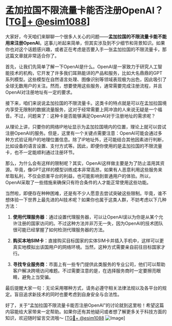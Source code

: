 # 孟加拉国不限流量卡能否注册OpenAI？[[TG💪+ @esim1088](https://t.me/s/esim1088)]

大家好，今天咱们来聊聊一个很多人关心的问题——**孟加拉国的不限流量卡能不能用来注册OpenAI**。这事儿听起来简单，但其实涉及到不少细节和背景知识。如果你也对这个话题感兴趣，或者正在考虑是否要入手一张孟加拉国的不限流量卡，那这篇文章就非常适合你了。

首先，让我们先简单了解一下OpenAI是什么。OpenAI是一家致力于研究人工智能技术的机构，它开发了许多我们耳熟能详的产品和服务，比如大名鼎鼎的GPT系列模型。这些模型在自然语言处理、图像识别等领域表现极为出色，因此吸引了全球无数用户的关注。然而，想要使用这些服务，通常需要完成注册流程，并且OpenAI对注册地址有一定的要求。

接下来，咱们来说说孟加拉国的不限流量卡。这类卡的特点就是可以在孟加拉国境内享受无限制的数据流量服务，这对于经常需要上网冲浪的人来说无疑是一个福音。不过，问题来了：这种卡是否能够满足OpenAI对于注册地址的需求呢？

从理论上讲，只要你的网络IP地址显示为孟加拉国境内的位置，理论上就可以尝试注册OpenAI的服务。但是，这里有一个关键点需要注意：OpenAI可能会通过多种方式验证用户的地理位置信息。除了IP地址外，还可能结合其他因素进行判断，比如设备的语言设置、支付方式等。因此，即便你使用的是孟加拉国的不限流量卡，也不一定能顺利通过注册环节。

那么，为什么会有这样的限制呢？其实，OpenAI这样做主要是为了防止滥用其资源。毕竟，像GPT这样的模型训练成本非常高昂，如果有人恶意利用这些服务来牟取私利，不仅会损害平台的利益，也可能影响到普通用户的体验。所以，OpenAI采取了一些措施来确保只有符合条件的人才能正常使用这些功能。

当然啦，即便存在种种困难，还是有不少人愿意去尝试突破这些限制。毕竟，谁不想体验一下世界上最先进的AI技术呢？如果你也属于这类人群，不妨考虑以下几种方法：

1. **使用代理服务器**：通过设置代理服务器，可以让OpenAI误以为你是从某个允许注册的国家访问的。不过这种方法并非万无一失，因为OpenAI的技术团队很可能已经掌握了如何检测代理服务器的方法。
   
2. **购买本地SIM卡**：直接购买目标国家的实体SIM卡并插入手机中，这样可以更真实地模拟出该国用户的网络环境。当然，这种方式需要亲自前往目标国家才行。

3. **寻找专业服务商**：市面上有一些专门提供此类服务的专业公司，他们可以帮助客户解决跨境访问难题。不过需要注意的是，在选择服务商时一定要擦亮眼睛，避免上当受骗。

最后提醒大家一句：无论采用哪种方式，请务必遵守相关法律法规以及各平台的规定。盲目追求新技术的同时也要考虑到自身安全与合法性。

好了，关于“孟加拉国不限流量卡能否注册OpenAI”的讨论就到这里啦！希望这篇内容能给大家带来一定帮助。如果你还有其他疑问或者想了解更多关于科技方面的知识，欢迎随时留言交流哦～ [[TG💪+ @esim1088](https://t.me/s/esim1088) ![Image](https://i.postimg.cc/4NQfJmqS/Snipaste-2025-05-13-00-14-12.png)]